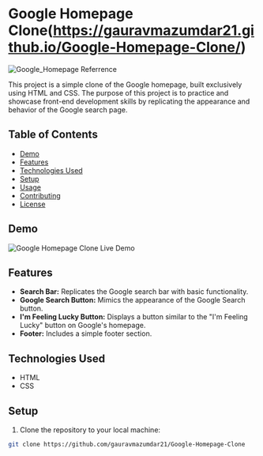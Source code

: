 # Google Homepage Clone(https://gauravmazumdar21.github.io/Google-Homepage-Clone/)


![Google_Homepage  Referrence](https://github.com/gauravmazumdar21/Google-Homepage-Clone/assets/26565041/73ac2cb9-8222-4085-98c6-e3e12bea8f30)

This project is a simple clone of the Google homepage, built exclusively using HTML and CSS. The purpose of this project is to practice and showcase front-end development skills by replicating the appearance and behavior of the Google search page.

## Table of Contents
- [Demo](#demo)
- [Features](#features)
- [Technologies Used](#technologies-used)
- [Setup](#setup)
- [Usage](#usage)
- [Contributing](#contributing)
- [License](#license)

## Demo

![Google Homepage Clone Live Demo](https://github.com/gauravmazumdar21/Google-Homepage-Clone/assets/26565041/91c2100a-cae8-4355-bf90-7c99b3181786)

## Features

- **Search Bar:** Replicates the Google search bar with basic functionality.
- **Google Search Button:** Mimics the appearance of the Google Search button.
- **I'm Feeling Lucky Button:** Displays a button similar to the "I'm Feeling Lucky" button on Google's homepage.
- **Footer:** Includes a simple footer section.

## Technologies Used

- HTML
- CSS

## Setup

1. Clone the repository to your local machine:

```bash
git clone https://github.com/gauravmazumdar21/Google-Homepage-Clone
